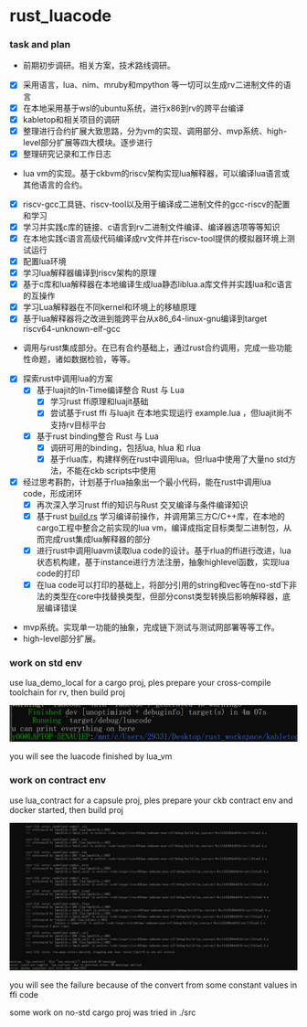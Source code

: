 # rust_luacode

### task and plan
- 前期初步调研。相关方案，技术路线调研。
- [x]  采用语言，lua、nim、mruby和mpython 等一切可以生成rv二进制文件的语言
- [x]  在本地采用基于wsl的ubuntu系统，进行x86到rv的跨平台编译
- [x]  kabletop和相关项目的调研
- [x]  整理进行合约扩展大致思路，分为vm的实现、调用部分、mvp系统、high-level部分扩展等四大模块。逐步进行
- [x]  整理研究记录和工作日志
- lua vm的实现。基于ckbvm的riscv架构实现lua解释器，可以编译lua语言或其他语言的合约。
- [x]  riscv-gcc工具链、riscv-tool以及用于编译成二进制文件的gcc-riscv的配置和学习
- [x]  学习并实践c库的链接、c语言到rv二进制文件编译、编译器选项等等知识
- [x]  在本地实践c语言高级代码编译成rv文件并在riscv-tool提供的模拟器环境上测试运行
- [x]  配置lua环境
- [x]  学习lua解释器编译到riscv架构的原理
- [x]  基于c库和lua解释器在本地编译生成lua静态liblua.a库文件并实践lua和c语言的互操作
- [x]  学习Lua解释器在不同kernel和环境上的移植原理
- [x]  基于lua解释器将之改进到能跨平台从x86_64-linux-gnu编译到target riscv64-unknown-elf-gcc
- 调用与rust集成部分。在已有合约基础上，通过rust合约调用，完成一些功能性命题，诸如数据检验，等等。
- [x]  探索rust中调用lua的方案
    - [x]  基于luajit的In-Time编译整合 Rust 与 Lua
        - [x]  学习rust ffi原理和luajit基础
        - [x]  尝试基于rust ffi 与luajit 在本地实现运行 example.lua ，但luajit尚不支持rv目标平台
    - [x]  基于rust binding整合 Rust 与 Lua
        - [x]  调研可用的binding，包括lua, hlua 和 rlua
        - [x]  基于rlua库，构建样例在rust中调用lua。但rlua中使用了大量no std方法，不能在ckb scripts中使用
- [x]  经过思考斟酌，计划基于rlua抽象出一个最小代码，能在rust中调用lua code，形成闭环
    - [x]  再次深入学习rust ffi的知识与Rust 交叉编译与条件编译知识
    - [x]  基于rust [build.rs](http://build.rs) 学习编译前操作，并调用第三方C/C++库，在本地的cargo工程中整合之前实现的lua vm，编译成指定目标类型二进制包，从而完成rust集成lua解释器的部分
    - [x]  进行rust中调用luavm读取lua code的设计。基于rlua的ffi进行改进，lua状态机构建，基于instance进行方法注册，抽象highlevel函数，实现lua code的打印
    - [x]  在lua code可以打印的基础上，将部分引用的string和vec等在no-std下非法的类型在core中找替换类型，但部分const类型转换后影响解释器，底层编译错误
- mvp系统。实现单一功能的抽象，完成链下测试与测试网部署等等工作。
- high-level部分扩展。

### work on std env 

use lua_demo_local for a cargo proj, ples prepare your cross-compile toolchain for rv, then build proj 

![1](img.png)

you will see the luacode finished by lua_vm 

### work on contract env 

use lua_contract for a capsule proj, ples prepare your ckb contract env and docker started, then build proj 

![2](img2.jpg)

you will see the failure because of the convert from some constant values in ffi code 

some work on no-std cargo proj was tried in ./src 




